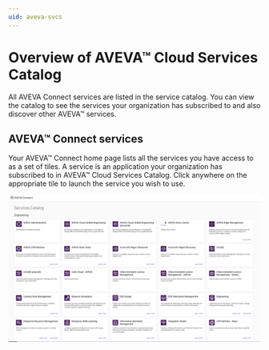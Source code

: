 ```yaml
---
uid: aveva-svcs
---
```


# Overview of AVEVA™ Cloud Services Catalog

All AVEVA Connect services are listed in the service catalog. You can view the catalog to see the services your organization has subscribed to and also discover other AVEVA™ services.

## AVEVA™ Connect services

Your AVEVA™ Connect home page lists all the services you have access to as a set of tiles. A service is an application your organization has subscribed to in AVEVA™ Cloud Services Catalog. Click anywhere on the appropriate tile to launch the service you wish to use.

![AVEVA™ Cloud Services Catalog](images/cloud-svcs-cat.png)
 
